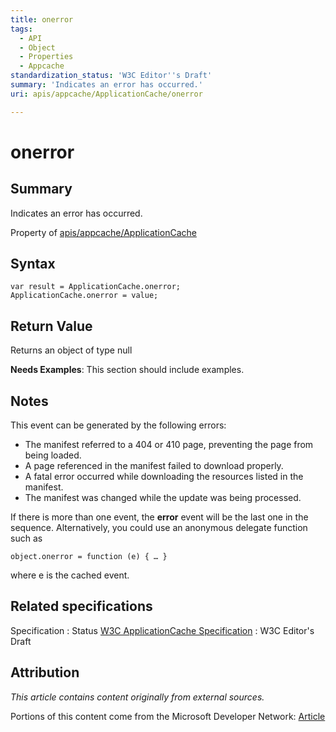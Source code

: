 ```yaml
---
title: onerror
tags:
  - API
  - Object
  - Properties
  - Appcache
standardization_status: 'W3C Editor''s Draft'
summary: 'Indicates an error has occurred.'
uri: apis/appcache/ApplicationCache/onerror

---
```

# onerror

## Summary

Indicates an error has occurred.

<span data-meta="applies_to" data-type="key">Property of <span data-type="value">[apis/appcache/ApplicationCache](/apis/appcache/ApplicationCache)</span></span>

## Syntax

``` {.js}
var result = ApplicationCache.onerror;
ApplicationCache.onerror = value;
```

## Return Value

<span data-meta="return" data-type="key">Returns an object of type <span data-type="value">null</span></span>

**Needs Examples**: This section should include examples.

## Notes

This event can be generated by the following errors:

-   The manifest referred to a 404 or 410 page, preventing the page from being loaded.
-   A page referenced in the manifest failed to download properly.
-   A fatal error occurred while downloading the resources listed in the manifest.
-   The manifest was changed while the update was being processed.

If there is more than one event, the **error** event will be the last one in the sequence. Alternatively, you could use an anonymous delegate function such as

    object.onerror = function (e) { … }

where e is the cached event.

## Related specifications

Specification
:   Status
[W3C ApplicationCache Specification](http://dev.w3.org/html5/spec/single-page.html#application-cache-api)
:   W3C Editor's Draft

## Attribution

*This article contains content originally from external sources.*

Portions of this content come from the Microsoft Developer Network: [Article](http://msdn.microsoft.com/en-us/library/ie/hh828809%28v=vs.85%29.aspx)

